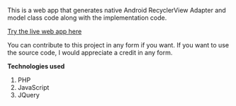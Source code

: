 This is a web app that generates native Android RecyclerView Adapter and model class code along with the implementation code.

<a href = 'https://recyclerview-code-gen.herokuapp.com/'>Try the live web app here</a>

You can contribute to this project in any form if you want.
If you want to use the source code, I would appreciate a credit in any form.

<b>Technologies used</b>
1. PHP
2. JavaScript
3. JQuery


